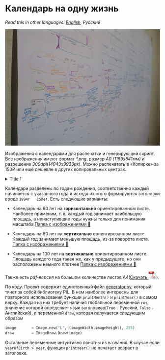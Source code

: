 # Календарь на одну жизнь #

*Read this in other languages: [English](README.md), Русский*

[![Пример календаря](https://raw.githubusercontent.com/notdest/png-many-years-calendar/master/img/foto.JPG)](result/rus/60)

Изображения с календарями для распечатки и генерирующий скрипт. Все изображения имеют формат *\*.png*, размер *А0 (1189x841мм)* и разрешение *300dpi*(*14043x9933px*). Можно распечатать в «Копирке» за 150₽ или ещё дешевле в других копировальных центрах.
<details>
  <summary>Title 1</summary>
  <p>Content 1 Content 1 Content 1 Content 1 Content 1</p>
</details>

Календари разделены по годам рождения, соответственно каждый начинается с указанного года и исходя из этого формируются заголовки вроде `1994г   15лет`. Есть следующие варианты:

* Календарь на 60 лет на **горизонтально** ориентированном листе. Наиболее применим, т. к. каждый год занимает наибольшую площадь, а ненаступившие годы нужны только для понимания масштаба.[Папка с изображениями :open_file_folder:](result/rus/60)

* Календарь на 80 лет на **вертикально** ориентированном листе. Каждый год занимает меньшую площадь, из-за поворота листа. [Папка с изображениями :open_file_folder:](result/rus/80)

* Календарь на 100 лет на **вертикально** ориентированном листе. Площадь каждого года такая же, как у предыдущего, но они расположены немного плотнее [Папка с изображениями :open_file_folder:](result/rus/100)

Также есть *pdf-версия* на большом количестве листов А4([Скачать <img src="img/pdf-icon.png" alt="pdf"  height="25" />](https://github.com/notdest/png-many-years-calendar/raw/master/result/A4.pdf)).

По коду. Проект содержит единственный файл [generator.py](generator.py), который тянет за собой библиотеку PIL. В нем наиболее интересны для повторного использования функции `printMonth()` и `printYear()` в самом верху. Каждая из них требует наличия глобальной переменной `rus`, значение которой определяет язык заголовков(`True` - Русский, `False` - Английский), и переменной `draw`, которая получается следующим образом
```python
image       = Image.new("L", (imageWidth,imageHeight), 255)
draw        = ImageDraw.Draw(image)
```
Остальные переменные интуитивно понятны из названия. В случае если `yearOfBirth > year`, функция `printYear()` не печатает возраст в заголовке.
